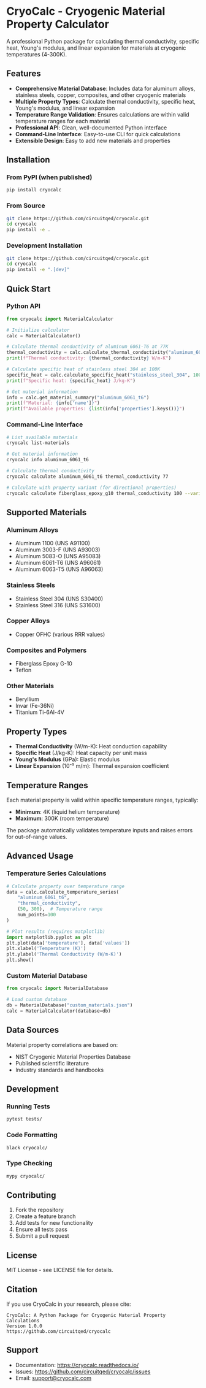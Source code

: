 # CryoCalc - Cryogenic Material Property Calculator

A professional Python package for calculating thermal conductivity, specific heat, Young's modulus, and linear expansion for materials at cryogenic temperatures (4-300K).

## Features

- **Comprehensive Material Database**: Includes data for aluminum alloys, stainless steels, copper, composites, and other cryogenic materials
- **Multiple Property Types**: Calculate thermal conductivity, specific heat, Young's modulus, and linear expansion
- **Temperature Range Validation**: Ensures calculations are within valid temperature ranges for each material
- **Professional API**: Clean, well-documented Python interface
- **Command-Line Interface**: Easy-to-use CLI for quick calculations
- **Extensible Design**: Easy to add new materials and properties

## Installation

### From PyPI (when published)
```bash
pip install cryocalc
```

### From Source
```bash
git clone https://github.com/circuitqed/cryocalc.git
cd cryocalc
pip install -e .
```

### Development Installation
```bash
git clone https://github.com/circuitqed/cryocalc.git
cd cryocalc
pip install -e ".[dev]"
```

## Quick Start

### Python API

```python
from cryocalc import MaterialCalculator

# Initialize calculator
calc = MaterialCalculator()

# Calculate thermal conductivity of aluminum 6061-T6 at 77K
thermal_conductivity = calc.calculate_thermal_conductivity("aluminum_6061_t6", 77.0)
print(f"Thermal conductivity: {thermal_conductivity} W/m-K")

# Calculate specific heat of stainless steel 304 at 100K
specific_heat = calc.calculate_specific_heat("stainless_steel_304", 100.0)
print(f"Specific heat: {specific_heat} J/kg-K")

# Get material information
info = calc.get_material_summary("aluminum_6061_t6")
print(f"Material: {info['name']}")
print(f"Available properties: {list(info['properties'].keys())}")
```

### Command-Line Interface

```bash
# List available materials
cryocalc list-materials

# Get material information
cryocalc info aluminum_6061_t6

# Calculate thermal conductivity
cryocalc calculate aluminum_6061_t6 thermal_conductivity 77

# Calculate with property variant (for directional properties)
cryocalc calculate fiberglass_epoxy_g10 thermal_conductivity 100 --variant normal
```

## Supported Materials

### Aluminum Alloys
- Aluminum 1100 (UNS A91100)
- Aluminum 3003-F (UNS A93003)
- Aluminum 5083-O (UNS A95083)
- Aluminum 6061-T6 (UNS A96061)
- Aluminum 6063-T5 (UNS A96063)

### Stainless Steels
- Stainless Steel 304 (UNS S30400)
- Stainless Steel 316 (UNS S31600)

### Copper Alloys
- Copper OFHC (various RRR values)

### Composites and Polymers
- Fiberglass Epoxy G-10
- Teflon

### Other Materials
- Beryllium
- Invar (Fe-36Ni)
- Titanium Ti-6Al-4V

## Property Types

- **Thermal Conductivity** (W/m-K): Heat conduction capability
- **Specific Heat** (J/kg-K): Heat capacity per unit mass
- **Young's Modulus** (GPa): Elastic modulus
- **Linear Expansion** (10⁻⁵ m/m): Thermal expansion coefficient

## Temperature Ranges

Each material property is valid within specific temperature ranges, typically:
- **Minimum**: 4K (liquid helium temperature)
- **Maximum**: 300K (room temperature)

The package automatically validates temperature inputs and raises errors for out-of-range values.

## Advanced Usage

### Temperature Series Calculations

```python
# Calculate property over temperature range
data = calc.calculate_temperature_series(
    "aluminum_6061_t6", 
    "thermal_conductivity", 
    (50, 300),  # Temperature range
    num_points=100
)

# Plot results (requires matplotlib)
import matplotlib.pyplot as plt
plt.plot(data['temperature'], data['values'])
plt.xlabel('Temperature (K)')
plt.ylabel('Thermal Conductivity (W/m-K)')
plt.show()
```

### Custom Material Database

```python
from cryocalc import MaterialDatabase

# Load custom database
db = MaterialDatabase("custom_materials.json")
calc = MaterialCalculator(database=db)
```

## Data Sources

Material property correlations are based on:
- NIST Cryogenic Material Properties Database
- Published scientific literature
- Industry standards and handbooks

## Development

### Running Tests

```bash
pytest tests/
```

### Code Formatting

```bash
black cryocalc/
```

### Type Checking

```bash
mypy cryocalc/
```

## Contributing

1. Fork the repository
2. Create a feature branch
3. Add tests for new functionality
4. Ensure all tests pass
5. Submit a pull request

## License

MIT License - see LICENSE file for details.

## Citation

If you use CryoCalc in your research, please cite:

```
CryoCalc: A Python Package for Cryogenic Material Property Calculations
Version 1.0.0
https://github.com/circuitqed/cryocalc
```

## Support

- Documentation: https://cryocalc.readthedocs.io/
- Issues: https://github.com/circuitqed/cryocalc/issues
- Email: support@cryocalc.com

